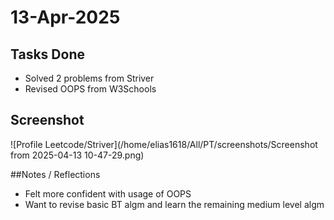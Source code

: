 # 13-Apr-2025

## Tasks Done
- Solved 2 problems from Striver
- Revised OOPS from W3Schools

## Screenshot
![Profile Leetcode/Striver](/home/elias1618/All/PT/screenshots/Screenshot from 2025-04-13 10-47-29.png)

##Notes / Reflections
- Felt more confident with usage of OOPS
- Want to revise basic BT algm and learn the remaining medium level algm

